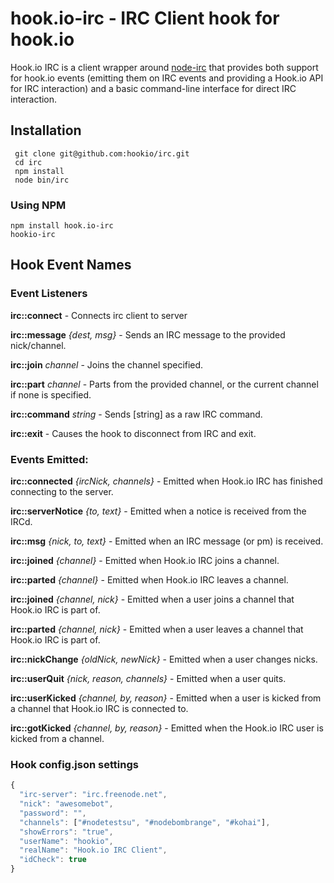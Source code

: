 # hook.io-irc - IRC Client hook for hook.io

Hook.io IRC is a client wrapper around [node-irc](http://github.com/martynsmith/node-irc) that provides both support for hook.io events (emitting them on IRC events and providing a Hook.io API for IRC interaction) and a basic command-line interface for direct IRC interaction.  

## Installation

     git clone git@github.com:hookio/irc.git
     cd irc
     npm install
     node bin/irc

### Using NPM

    npm install hook.io-irc
    hookio-irc

## Hook Event Names

### Event Listeners

**irc::connect** - Connects irc client to server

**irc::message** *{dest, msg}* - Sends an IRC message to the provided nick/channel.

**irc::join** *channel* - Joins the channel specified.

**irc::part** *channel* - Parts from the provided channel, or the current channel if none is specified.

**irc::command** *string* - Sends [string] as a raw IRC command.

**irc::exit** - Causes the hook to disconnect from IRC and exit.

### Events Emitted:

**irc::connected** *{ircNick, channels}* - Emitted when Hook.io IRC has finished connecting to the server.

**irc::serverNotice** *{to, text}* - Emitted when a notice is received from the IRCd.

**irc::msg** *{nick, to, text}* - Emitted when an IRC message (or pm) is received.

**irc::joined** *{channel}* - Emitted when Hook.io IRC joins a channel.

**irc::parted** *{channel}* - Emitted when Hook.io IRC leaves a channel.

**irc::joined** *{channel, nick}* - Emitted when a user joins a channel that Hook.io IRC is part of.

**irc::parted** *{channel, nick}* - Emitted when a user leaves a channel that Hook.io IRC is part of.

**irc::nickChange** *{oldNick, newNick}* - Emitted when a user changes nicks.

**irc::userQuit** *{nick, reason, channels}* - Emitted when a user quits.

**irc::userKicked** *{channel, by, reason}* - Emitted when a user is kicked from a channel that Hook.io IRC is connected to.

**irc::gotKicked** *{channel, by, reason}* - Emitted when the Hook.io IRC user is kicked from a channel.

### Hook config.json settings

```js
{
  "irc-server": "irc.freenode.net",
  "nick": "awesomebot",
  "password": "",
  "channels": ["#nodetestsu", "#nodebombrange", "#kohai"],
  "showErrors": "true",
  "userName": "hookio",
  "realName": "Hook.io IRC Client",
  "idCheck": true
}
```

